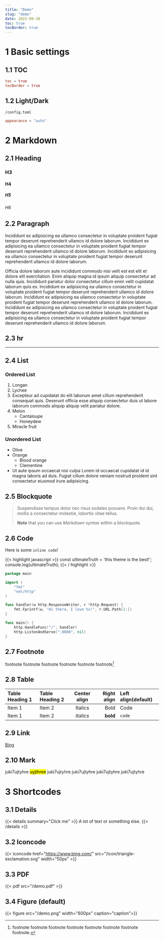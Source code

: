 ```yaml
---
title: "Demo"
slug: "demo"
date: 2022-09-30
toc: true
tocBorder: true
---
```


# 1 Basic settings

## 1.1 TOC

```toml
toc = true
tocBorder = true
```

## 1.2 Light/Dark

`/config.toml`
  ```toml
  appearance = "auto"
  ```


# 2 Markdown

## 2.1 Heading

### H3

#### H4

##### H5

###### H6

## 2.2 Paragraph

Incididunt ex adipisicing ea ullamco consectetur in voluptate proident fugiat tempor deserunt reprehenderit ullamco id dolore laborum. Incididunt ex adipisicing ea ullamco consectetur in voluptate proident fugiat tempor deserunt reprehenderit ullamco id dolore laborum. Incididunt ex adipisicing ea ullamco consectetur in voluptate proident fugiat tempor deserunt reprehenderit ullamco id dolore laborum.

Officia dolore laborum aute incididunt commodo nisi velit est est elit et dolore elit exercitation. Enim aliquip magna id ipsum aliquip consectetur ad nulla quis. Incididunt pariatur dolor consectetur cillum enim velit cupidatat laborum quis ex. Incididunt ex adipisicing ea ullamco consectetur in voluptate proident fugiat tempor deserunt reprehenderit ullamco id dolore laborum. Incididunt ex adipisicing ea ullamco consectetur in voluptate proident fugiat tempor deserunt reprehenderit ullamco id dolore laborum. Incididunt ex adipisicing ea ullamco consectetur in voluptate proident fugiat tempor deserunt reprehenderit ullamco id dolore laborum. Incididunt ex adipisicing ea ullamco consectetur in voluptate proident fugiat tempor deserunt reprehenderit ullamco id dolore laborum.

## 2.3 hr

---

## 2.4 List

### Ordered List

1. Longan
2. Lychee
3. Excepteur ad cupidatat do elit laborum amet cillum reprehenderit consequat quis.
    Deserunt officia esse aliquip consectetur duis ut labore laborum commodo aliquip aliquip velit pariatur dolore.
5. Melon
    - Cantaloupe
    - Honeydew
6. Miracle fruit

### Unordered List

- Olive
- Orange
    - Blood orange
    - Clementine
- Ut aute ipsum occaecat nisi culpa Lorem id occaecat cupidatat id id magna laboris ad duis. Fugiat cillum dolore veniam nostrud proident sint consectetur eiusmod irure adipisicing.

## 2.5 Blockquote

> Suspendisse tempus dolor nec risus sodales posuere. Proin dui dui, mollis a consectetur molestie, lobortis vitae tellus.
> 
> **Note** that you can use _Markdown syntax_ within a blockquote.

## 2.6 Code

Here is some `inline code`!

{{< highlight javascript >}}
const ultimateTruth = 'this theme is the best!';
console.log(ultimateTruth);
{{< / highlight >}}

```go
package main

import (
    "fmt"
    "net/http"
)

func handler(w http.ResponseWriter, r *http.Request) {
    fmt.Fprintf(w, "Hi there, I love %s!", r.URL.Path[1:])
}

func main() {
    http.HandleFunc("/", handler)
    http.ListenAndServe(":8080", nil)
}
```

## 2.7 Footnote

footnote footnote footnote footnote footnote footnote[^1]

[^1]: footnote footnote footnote footnote footnote footnote footnote footnote.

## 2.8 Table

| Table Heading 1 | Table Heading 2 | Center align    | Right align     | Left align(default) |
| :-------------- | :-------------- | :-------------: | --------------: | :-------------- |
| Item 1            | Item 2            | Italics             | Bold              | Code              |
| Item 1            | Item 2            | _italics_          | **bold**        | `code`           |

## 2.9 Link

[Bing](https://www.bing.com/)

## 2.10 Mark

juki7ujtyhre <mark>uyjthree</mark> juki7ujtyhre juki7ujtyhre juki7ujtyhre juki7ujtyhre


# 3 Shortcodes


## 3.1 Details

{{< details summary="Click me" >}}
A lot of text or something else.
{{< /details >}}

## 3.2 Iconcode

{{< iconcode href="https://www.bing.com/" src="/icon/triangle-exclamation.svg" width="50px" >}}

## 3.3 PDF

{{< pdf src="/demo.pdf" >}}

## 3.4 Figure (default)

{{< figure src="/demo.png" width="600px" caption="caption">}}
